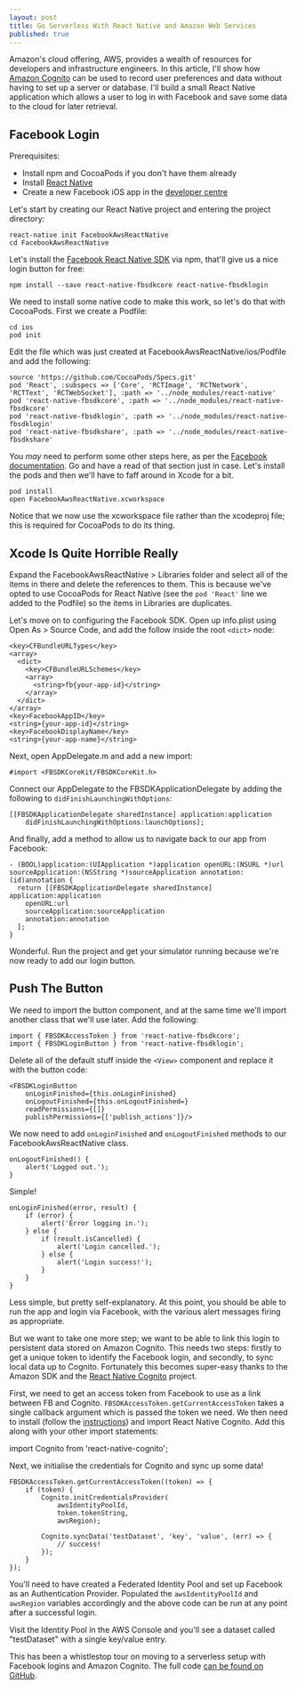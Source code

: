 ```yaml
---
layout: post
title: Go Serverless With React Native and Amazon Web Services
published: true
---
```


Amazon's cloud offering, AWS, provides a wealth of resources for developers and infrastructure engineers. In this article, I'll show how [Amazon Cognito](aws.amazon.com/cognito/) can be used to record user preferences and data without having to set up a server or database. I'll build a small React Native application which allows a user to log in with Facebook and save some data to the cloud for later retrieval.

## Facebook Login

Prerequisites:

- Install npm and CocoaPods if you don't have them already
- Install [React Native](https://facebook.github.io/react-native/docs/getting-started.html#content)
- Create a new Facebook iOS app in the [developer centre](https://developers.facebook.com/apps/)

Let's start by creating our React Native project and entering the project directory:

```
react-native init FacebookAwsReactNative
cd FacebookAwsReactNative
```

Let's install the [Facebook React Native SDK](https://github.com/facebook/react-native-fbsdk) via npm, that'll give us a nice login button for free:

```
npm install --save react-native-fbsdkcore react-native-fbsdklogin
```

We need to install some native code to make this work, so let's do that with CocoaPods. First we create a Podfile:

```
cd ios
pod init
```

Edit the file which was just created at FacebookAwsReactNative/ios/Podfile and add the following:

```
source 'https://github.com/CocoaPods/Specs.git'
pod 'React', :subspecs => ['Core', 'RCTImage', 'RCTNetwork', 'RCTText', 'RCTWebSocket'], :path => '../node_modules/react-native'
pod 'react-native-fbsdkcore', :path => '../node_modules/react-native-fbsdkcore'
pod 'react-native-fbsdklogin', :path => '../node_modules/react-native-fbsdklogin'
pod 'react-native-fbsdkshare', :path => '../node_modules/react-native-fbsdkshare'
```

You *may* need to perform some other steps here, as per the [Facebook documentation](https://github.com/facebook/react-native-fbsdk#option-using-cocoapods). Go and have a read of that section just in case. Let's install the pods and then we'll have to faff around in Xcode for a bit.

```
pod install
open FacebookAwsReactNative.xcworkspace
```

Notice that we now use the xcworkspace file rather than the xcodeproj file; this is required for CocoaPods to do its thing.

## Xcode Is Quite Horrible Really

Expand the FacebookAwsReactNative > Libraries folder and select all of the items in there and delete the references to them. This is because we've opted to use CocoaPods for React Native (see the `pod 'React'` line we added to the Podfile) so the items in Libraries are duplicates.

Let's move on to configuring the Facebook SDK. Open up info.plist using Open As > Source Code, and add the follow inside the root `<dict>` node:


```
<key>CFBundleURLTypes</key>
<array>
  <dict>
    <key>CFBundleURLSchemes</key>
    <array>
      <string>fb{your-app-id}</string>
    </array>
  </dict>
</array>
<key>FacebookAppID</key>
<string>{your-app-id}</string>
<key>FacebookDisplayName</key>
<string>{your-app-name}</string>
```

Next, open AppDelegate.m and add a new import:

```
#import <FBSDKCoreKit/FBSDKCoreKit.h>
```

Connect our AppDelegate to the FBSDKApplicationDelegate by adding the following to `didFinishLaunchingWithOptions`:

```
[[FBSDKApplicationDelegate sharedInstance] application:application
    didFinishLaunchingWithOptions:launchOptions];
```

And finally, add a method to allow us to navigate back to our app from Facebook:

```
- (BOOL)application:(UIApplication *)application openURL:(NSURL *)url sourceApplication:(NSString *)sourceApplication annotation:(id)annotation {
  return [[FBSDKApplicationDelegate sharedInstance] application:application
    openURL:url
    sourceApplication:sourceApplication
    annotation:annotation
  ];
}
```

Wonderful. Run the project and get your simulator running because we're now ready to add our login button.

## Push The Button

We need to import the button component, and at the same time we'll import another class that we'll use later. Add the following:

```
import { FBSDKAccessToken } from 'react-native-fbsdkcore';
import { FBSDKLoginButton } from 'react-native-fbsdklogin';
```

Delete all of the default stuff inside the `<View>` component and replace it with the button code:

```
<FBSDKLoginButton
    onLoginFinished={this.onLoginFinished}
    onLogoutFinished={this.onLogoutFinished=}
    readPermissions={[]}
    publishPermissions={['publish_actions']}/>
```

We now need to add `onLoginFinished` and `onLogoutFinished` methods to our FacebookAwsReactNative class.

```
onLogoutFinished() {
    alert('Logged out.');
}
```

Simple!

```
onLoginFinished(error, result) {
    if (error) {
        alert('Error logging in.');
    } else {
        if (result.isCancelled) {
            alert('Login cancelled.');
        } else {
            alert('Login success!');
        }
    }
}
```

Less simple, but pretty self-explanatory. At this point, you should be able to run the app and login via Facebook, with the various alert messages firing as appropriate.

But we want to take one more step; we want to be able to link this login to persistent data stored on Amazon Cognito. This needs two steps: firstly to get a unique token to identify the Facebook login, and secondly, to sync local data up to Cognito. Fortunately this becomes super-easy thanks to the Amazon SDK and the [React Native Cognito](https://github.com/morcmarc/react-native-cognito) project.

First, we need to get an access token from Facebook to use as a link between FB and Cognito. `FBSDKAccessToken.getCurrentAccessToken` takes a single callback argument which is passed the token we need. We then need to install (follow the [instructions](https://github.com/morcmarc/react-native-cognito)) and import React Native Cognito. Add this along with your other import statements:

import Cognito from 'react-native-cognito';

Next, we initialise the credentials for Cognito and sync up some data!

```
FBSDKAccessToken.getCurrentAccessToken((token) => {
    if (token) {
        Cognito.initCredentialsProvider(
            awsIdentityPoolId,
            token.tokenString,
            awsRegion);

        Cognito.syncData('testDataset', 'key', 'value', (err) => {
            // success!
        });
    }
});
```

You'll need to have created a Federated Identity Pool and set up Facebook as an Authentication Provider. Populated the `awsIdentityPoolId` and `awsRegion` variables accordingly and the above code can be run at any point after a successful login.

Visit the Identity Pool in the AWS Console and you'll see a dataset called "testDataset" with a single key/value entry.

This has been a whistlestop tour on moving to a serverless setup with Facebook logins and Amazon Cognito. The full code [can be found on GitHub](https://github.com/colinramsay/react-native-cognito-example).
